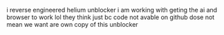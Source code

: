 i reverse engineered helium unblocker i am working with geting the ai and browser to work lol they think just bc code not avable on github dose not mean we want are own copy of this unblocker 